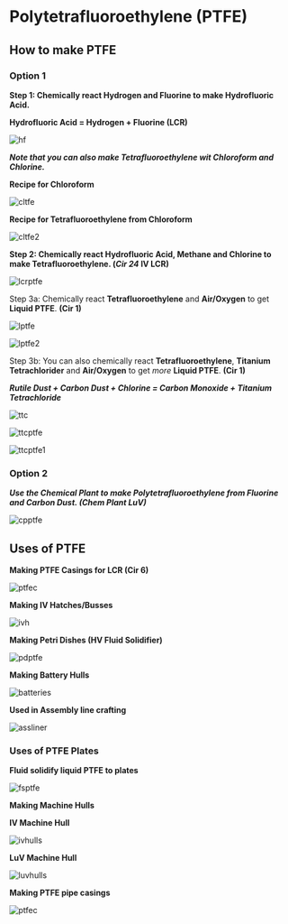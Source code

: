 # Polytetrafluoroethylene (PTFE)

## How to make PTFE

### Option 1

**Step 1: Chemically react Hydrogen and Fluorine to make Hydrofluoric Acid.**

**Hydrofluoric Acid = Hydrogen + Fluorine (LCR)**

![hf](PTFE_img/large_chemical_reactor_hydrofluoric_acid_from_elements.png)

***Note that you can also make Tetrafluoroethylene wit Chloroform and Chlorine.***

**Recipe for Chloroform**

![cltfe](PTFE_img/large_chemical_reactor_chloroform.png)

**Recipe for Tetrafluoroethylene from Chloroform**

![cltfe2](PTFE_img/large_chemical_reactor_tetrafluoroethylene_from_chloroform.png)

**Step 2: Chemically react Hydrofluoric Acid, Methane and Chlorine to make Tetrafluoroethylene. <IV>(*Cir 24* IV LCR)</IV>**

![lcrptfe](PTFE_img/large_chemical_reactor_tetrafluoroethylene_from_methane.png) 

Step 3a: Chemically react **Tetrafluoroethylene** and **Air/Oxygen** to get **Liquid PTFE**. **(Cir 1)**

![lptfe](PTFE_img/large_chemical_reactor_ptfe_from_air.png)

![lptfe2](PTFE_img/large_chemical_reactor_ptfe_from_oxygen.png)

Step 3b: You can also chemically react **Tetrafluoroethylene**, **Titanium Tetrachlorider** and **Air/Oxygen** to get *more* **Liquid PTFE**. **(Cir 1)**

***Rutile Dust + Carbon Dust + Chlorine = Carbon Monoxide + Titanium Tetrachloride***

![ttc](PTFE_img/large_chemical_reactor_titanium_tetrachloride.png)

![ttcptfe](PTFE_img/large_chemical_reactor_ptfe_from_tetrachloride_air.png)

![ttcptfe1](PTFE_img/large_chemical_reactor_ptfe_from_tetrachloride_oxygen.png)

### Option 2 

***Use the Chemical Plant to make Polytetrafluoroethylene from Fluorine and Carbon Dust. <Luv>(Chem Plant LuV)</Luv>***

![cpptfe](PTFE_img/chemical_plant_ptfe.png)

## Uses of PTFE

**Making PTFE Casings for LCR (Cir 6)**

![ptfec](PTFE_img/assembler_casing_ptfe_inert.png)

**Making <IV>IV</IV> Hatches/Busses**

![ivh](PTFE_img/assembler_item_import_bus_iv_polytetrafluoroethylene.png)

**Making Petri Dishes <HV>(HV Fluid Solidifier)</HV>**

![pdptfe](PTFE_img/fluid_solidifier_petri_dish_ptfe.png)

**Making Battery Hulls**

![batteries](PTFE_img/assembler_battery_hull_iv.png)

**Used in Assembly line crafting**

![assliner](PTFE_img/assembly_line_exotic_gas_siphon.png)

### Uses of PTFE Plates

**Fluid solidify liquid PTFE to plates**

![fsptfe](PTFE_img/fluid_solidifier_solidify_polytetrafluoroethylene_to_plate.png)

**Making Machine Hulls**

**<iv>IV</iv> Machine Hull**

![ivhulls](PTFE_img/shaped_iv_machine_hull.png)

**<luv>LuV</luv> Machine Hull**

![luvhulls](PTFE_img/shaped_luv_machine_hull.png)

**Making PTFE pipe casings**

![ptfec](PTFE_img/shaped_casing_ptfe_pipe.png)


